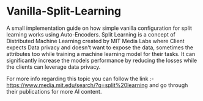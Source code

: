 # Vanilla-Split-Learning
A small implementation guide on how simple vanilla configuration for split learning works using Auto-Encoders.
Split Learning is a concept of Distributed Machine Learning created by MIT Media Labs where Client expects Data privacy and doesn't want to expose the data, sometimes the attributes too while training a machine learning model for their tasks. It can significantly increase the models performance by reducing the losses while the clients can leverage data privacy.

For more info regarding this topic you can follow the link :-  https://www.media.mit.edu/search/?q=split%20learning
and go through their publications for more AI content.
